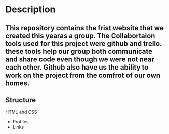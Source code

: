 # Description
This repository contains the frist website that we created this yearas a group. The Collabortaion tools used for this project were github and trello. these tools help our group both communicate and share code even though we were not near each other. Github also have us the ability to work on the project from the comfrot of our own homes. 
---
## Structure
HTML and CSS
* Profiles
* Links